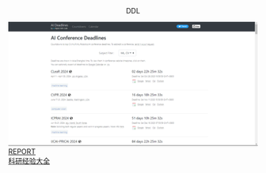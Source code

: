 

<div style="text-align: center;"> DDL </div>

[![img.png](Images/DDL.png)](https://aideadlin.es/?sub=CV,ML)   
[REPORT](REPORT.md)  
[科研经验大全](科研经验大全.md)
